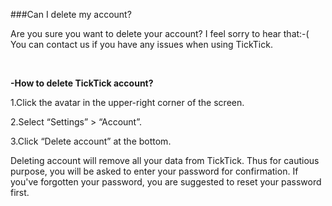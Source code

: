###Can I delete my account?

Are you sure you want to delete your account? I feel sorry to hear that:-( You can contact us if you have any issues when using TickTick.


<br />

**-How to delete TickTick account?**

1.Click the avatar in the upper-right corner of the screen.

2.Select “Settings” > “Account”.

3.Click “Delete account” at the bottom.

Deleting account will remove all your data from TickTick. Thus for cautious purpose, you will be asked to enter your password for confirmation. If you've forgotten your password, you are suggested to reset your password first.

